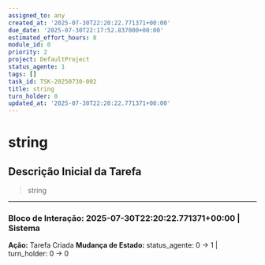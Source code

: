 ```yaml
---
assigned_to: any
created_at: '2025-07-30T22:20:22.771371+00:00'
due_date: '2025-07-30T22:17:52.837000+00:00'
estimated_effort_hours: 8
module_id: 0
priority: 2
project: DefaultProject
status_agente: 1
tags: []
task_id: TSK-20250730-002
title: string
turn_holder: 0
updated_at: '2025-07-30T22:20:22.771371+00:00'
---
```


# string

## Descrição Inicial da Tarefa
> string

---
### Bloco de Interação: 2025-07-30T22:20:22.771371+00:00 | Sistema
**Ação:** Tarefa Criada
**Mudança de Estado:** status_agente: 0 -> 1 | turn_holder: 0 -> 0